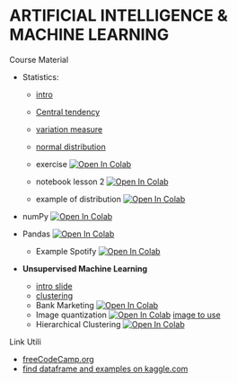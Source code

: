 # ARTIFICIAL INTELLIGENCE & MACHINE LEARNING

Course Material 

- Statistics:
  
  - [intro](./Slide/01.1_Slide01.pdf)
  - [Central tendency](./Slide/01.2_Slide02.pdf)
  - [variation measure](./Slide/01.3_Slide03.pdf)
  - [normal distribution](./Slide/01.4_Slide04.pdf)
  - exercise [![Open In Colab](https://colab.research.google.com/assets/colab-badge.svg)](https://colab.research.google.com/github/pg-88/ARTIFICIAL-INTELLIGENCE-MACHINE-LEARNING/blob/main/python/lesson01.ipynb) 
  - notebook lesson 2 [![Open In Colab](https://colab.research.google.com/assets/colab-badge.svg)](https://colab.research.google.com/github/pg-88/ARTIFICIAL-INTELLIGENCE-MACHINE-LEARNING/blob/main/python/lesson02.ipynb)
    
  - example of distribution [![Open In Colab](https://colab.research.google.com/assets/colab-badge.svg)](https://colab.research.google.com/github/pg-88/ARTIFICIAL-INTELLIGENCE-MACHINE-LEARNING/blob/main/python/Distribuzioni_scipy.ipynb)
- numPy [![Open In Colab](https://colab.research.google.com/assets/colab-badge.svg)](https://colab.research.google.com/github/pg-88/ARTIFICIAL-INTELLIGENCE-MACHINE-LEARNING/blob/main/python/section01_NumPy.ipynb)
- Pandas [![Open In Colab](https://colab.research.google.com/assets/colab-badge.svg)](https://colab.research.google.com/github/pg-88/ARTIFICIAL-INTELLIGENCE-MACHINE-LEARNING/blob/main/python/pandas_notebook.ipynb)
  - Example Spotify [![Open In Colab](https://colab.research.google.com/assets/colab-badge.svg)](https://colab.research.google.com/github/pg-88/ARTIFICIAL-INTELLIGENCE-MACHINE-LEARNING/blob/main/python/spotify.ipynb)
  

- **Unsupervised Machine Learning**
  - [intro slide ](https://docs.google.com/presentation/d/1FyVdP0GcAifmtjLjO3-4C9MVJ5B8vvGO/edit?usp=sharing&ouid=108017797520463246213&rtpof=true&sd=true) 
  - [clustering](https://docs.google.com/presentation/d/1e-B3W-lVKoPqYM5H6QYnNL8561yJU5iB/edit?usp=sharing&ouid=108017797520463246213&rtpof=true&sd=true)
  - Bank Marketing [![Open In Colab](https://colab.research.google.com/assets/colab-badge.svg)](https://colab.research.google.com/github/pg-88/ARTIFICIAL-INTELLIGENCE-MACHINE-LEARNING/blob/main/python/kmeans/00-Kmeans-Clustering.ipynb)
  - Image quantization [![Open In Colab](https://colab.research.google.com/assets/colab-badge.svg)](https://colab.research.google.com/drive/1d20FykI2vYP4y4MSoWbzMSFvT1CTWFwb) [image to use ](https://github.com/pg-88/ARTIFICIAL-INTELLIGENCE-MACHINE-LEARNING/blob/1cfac1c5c443b6c70be1990c373802a93a62a1bc/Risorse/palm_trees.jpg)
  - Hierarchical Clustering [![Open In Colab](https://colab.research.google.com/assets/colab-badge.svg)](https://colab.research.google.com/github/pg-88/ARTIFICIAL-INTELLIGENCE-MACHINE-LEARNING/blob/main/python/Hierarchical-Clustering/Hierarchical_Clustering.ipynb)


Link Utili
- [freeCodeCamp.org](freeCodeCamp.org)
- [find dataframe and examples on kaggle.com](https://www.kaggle.com/)